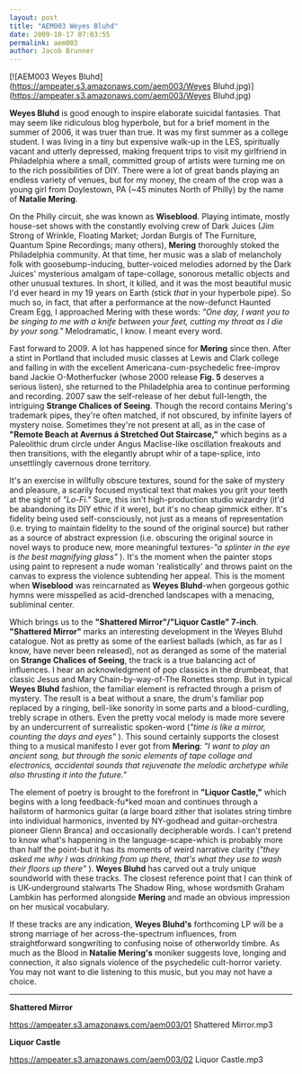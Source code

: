 ```yaml
---
layout: post
title: "AEM003 Weyes Bluhd"
date: 2009-10-17 07:03:55
permalink: aem003
author: Jacob Brunner
---
```

[![AEM003 Weyes Bluhd](https://ampeater.s3.amazonaws.com/aem003/Weyes Bluhd.jpg)](https://ampeater.s3.amazonaws.com/aem003/Weyes Bluhd.jpg)

**Weyes Bluhd** is good enough to inspire elaborate suicidal fantasies. That may seem like ridiculous blog hyperbole, but for a brief moment in the summer of 2006, it was truer than true. It was my first summer as a college student. I was living in a tiny but expensive walk-up in the LES, spiritually vacant and utterly depressed, making frequent trips to visit my girlfriend in Philadelphia where a small, committed group of artists were turning me on to the rich possibilities of DIY. There were a lot of great bands playing an endless variety of venues, but for my money, the cream of the crop was a young girl from Doylestown, PA (~45 minutes North of Philly) by the name of **Natalie Mering**.

<!-- more -->

On the Philly circuit, she was known as **Wiseblood**. Playing intimate, mostly house-set shows with the constantly evolving crew of Dark Juices (Jim Strong of Wrinkle, Floating Market; Jordan Burgis of The Furniture, Quantum Spine Recordings; many others), **Mering** thoroughly stoked the Philadelphia community. At that time, her music was a slab of melancholy folk with goosebump-inducing, butter-voiced melodies adorned by the Dark Juices' mysterious amalgam of tape-collage, sonorous metallic objects and other unusual textures. In short, it killed, and it was the most beautiful music I'd ever heard in my 19 years on Earth (stick _that_ in your hyperbole pipe). So much so, in fact, that after a performance at the now-defunct Haunted Cream Egg, I approached Mering with these words: _"One day, I want you to be singing to me with a knife between your feet, cutting my throat as I die by your song."_ Melodramatic, I know. I meant every word.

Fast forward to 2009. A lot has happened since for **Mering** since then. After a stint in Portland that included music classes at Lewis and Clark college and falling in with the excellent Americana-cum-psychedelic free-improv band Jackie O-Motherfucker (whose 2000 release **Fig. 5** deserves a serious listen), she returned to the Philadelphia area to continue performing and recording. 2007 saw the self-release of her debut full-length, the intriguing **Strange Chalices of Seeing**. Though the record contains Mering's trademark pipes, they're often matched, if not obscured, by infinite layers of mystery noise. Sometimes they're not present at all, as in the case of **"Remote Beach at Avernus á Stretched Out Staircase,"** which begins as a Paleolithic drum circle under Angus Maclise-like oscillation freakouts and then transitions, with the elegantly abrupt whir of a tape-splice, into unsettlingly cavernous drone territory.

It's an exercise in willfully obscure textures, sound for the sake of mystery and pleasure, a scarily focused mystical text that makes you grit your teeth at the sight of _"Lo-Fi."_ Sure, this isn't high-production studio wizardry (it'd be abandoning its DIY ethic if it were), but it's no cheap gimmick either. It's fidelity being used self-consciously, not just as a means of representation (i.e. trying to maintain fidelity to the sound of the original source) but rather as a source of abstract expression (i.e. obscuring the original source in novel ways to produce new, more meaningful textures-_"a splinter in the eye is the best magnifying glass"_ ). It's the moment when the painter stops using paint to represent a nude woman 'realistically' and throws paint on the canvas to express the violence subtending her appeal. This is the moment when **Wiseblood** was reincarnated as **Weyes Bluhd**\-when gorgeous gothic hymns were misspelled as acid-drenched landscapes with a menacing, subliminal center.

Which brings us to the **"Shattered Mirror"/"Liquor Castle" 7-inch**. **"Shattered Mirror"** marks an interesting development in the Weyes Bluhd catalogue. Not as pretty as some of the earliest ballads (which, as far as I know, have never been released), not as deranged as some of the material on **Strange Chalices of Seeing**, the track is a true balancing act of influences. I hear an acknowledgment of pop classics in the drumbeat, that classic Jesus and Mary Chain-by-way-of-The Ronettes stomp. But in typical **Weyes Bluhd** fashion, the familiar element is refracted through a prism of mystery. The result is a beat without a snare, the drum's familiar pop replaced by a ringing, bell-like sonority in some parts and a blood-curdling, trebly scrape in others. Even the pretty vocal melody is made more severe by an undercurrent of surrealistic spoken-word (_"time is like a mirror, counting the days and eyes"_ ). This sound certainly supports the closest thing to a musical manifesto I ever got from **Mering**: _"I want to play an ancient song, but through the sonic elements of tape collage and electronics, accidental sounds that rejuvenate the melodic archetype while also thrusting it into the future."_

The element of poetry is brought to the forefront in **"Liquor Castle,"** which begins with a long feedback-fu\*ked moan and continues through a hailstorm of harmonics guitar (a large board zither that isolates string timbre into individual harmonics, invented by NY-godhead and guitar-orchestra pioneer Glenn Branca) and occasionally decipherable words. I can't pretend to know what's happening in the language-scape-which is probably more than half the point-but it has its moments of weird narrative clarity (_"they asked me why I was drinking from up there, that's what they use to wash their floors up there"_ ). **Weyes Bluhd** has carved out a truly unique soundworld with these tracks. The closest reference point that I can think of is UK-underground stalwarts The Shadow Ring, whose wordsmith Graham Lambkin has performed alongside **Mering** and made an obvious impression on her musical vocabulary.

If these tracks are any indication, **Weyes Bluhd's** forthcoming LP will be a strong marriage of her across-the-spectrum influences, from straightforward songwriting to confusing noise of otherworldy timbre. As much as the Blood in **Natalie Mering's** moniker suggests love, longing and connection, it also signals violence of the psychedelic cult-horror variety. You may not want to die listening to this music, but you may not have a choice.

---

**Shattered Mirror**

https://ampeater.s3.amazonaws.com/aem003/01 Shattered Mirror.mp3

**Liquor Castle**

https://ampeater.s3.amazonaws.com/aem003/02 Liquor Castle.mp3

